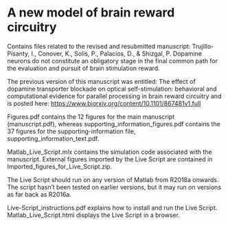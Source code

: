 # A new model of brain reward circuitry
 Contains files related to the revised and resubmitted manuscript: Trujillo-Pisanty, I., Conover, K., Solis, P., Palacios, D., & Shizgal, P. Dopamine neurons do not constitute an obligatory stage in the final common path for the evaluation and pursuit of brain stimulation reward. 

The previous version of this manuscript was entitled: The effect of dopamine transporter blockade on optical self-stimulation: behavioral and computational evidence for parallel processing in brain reward circuitry and is posted here: https://www.biorxiv.org/content/10.1101/867481v1.full

Figures.pdf contains the 12 figures for the main manuscript (manuscript.pdf), whereas supporting_information_figures.pdf contains the 37 figures for the supporting-information file, supporting_information_text.pdf. 

Matlab_Live_Script.mlx contains the simulation code associated with the manuscript. External figures imported by the Live Script are contained in Imported_figures_for_Live_Script.zip. 

The Live Script should run on any version of Matlab from R2018a onwards. The script hasn’t been tested on earlier versions, but it may run on versions as far back as R2016a.

Live-Script_instructions.pdf explains how to install and run the Live Script. Matlab_Live_Script.html displays the Live Script in a browser. 